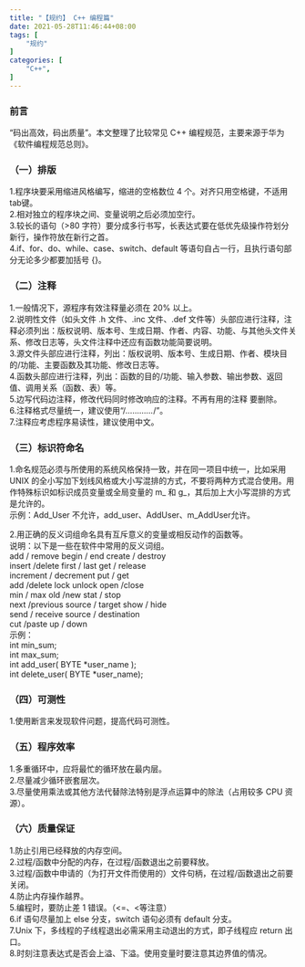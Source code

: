 ```yaml
---
title: "【规约】 C++ 编程篇"
date: 2021-05-28T11:46:44+08:00
tags: [
    "规约"
]
categories: [
    "C++",
]
---
```

### 前言

“码出高效，码出质量”。本文整理了比较常见 C++ 编程规范，主要来源于华为《软件编程规范总则》。

### （一）排版
1.程序块要采用缩进风格编写，缩进的空格数位 4 个。对齐只用空格键，不适用tab键。  
2.相对独立的程序块之间、变量说明之后必须加空行。  
3.较长的语句（>80 字符）要分成多行书写，长表达式要在低优先级操作符划分新行，操作符放在新行之首。  
4.if、for、do、while、case、switch、default 等语句自占一行，且执行语句部分无论多少都要加括号 {}。  

### （二）注释
1.一般情况下，源程序有效注释量必须在 20% 以上。  
2.说明性文件（如头文件 .h 文件、.inc 文件、.def 文件等）头部应进行注释，注释必须列出：版权说明、版本号、生成日期、作者、内容、功能、与其他头文件关系、修改日志等，头文件注释中还应有函数功能简要说明。  
3.源文件头部应进行注释，列出：版权说明、版本号、生成日期、作者、模块目的/功能、主要函数及其功能、修改日志等。  
4.函数头部应进行注释，列出：函数的目的/功能、输入参数、输出参数、返回值、调用关系（函数、表）等。  
5.边写代码边注释，修改代码同时修改响应的注释。不再有用的注释 要删除。  
6.注释格式尽量统一，建议使用“/*…………*/”。  
7.注释应考虑程序易读性，建议使用中文。

### （三）标识符命名
1.命名规范必须与所使用的系统风格保持一致，并在同一项目中统一，比如采用 UNIX 的全小写加下划线风格或大小写混排的方式，不要将两种方式混合使用。用作特殊标识如标识成员变量或全局变量的 m_ 和 g_，其后加上大小写混排的方式是允许的。  
    示例：Add_User 不允许，add_user、AddUser、m_AddUser允许。

2.用正确的反义词组命名具有互斥意义的变量或相反动作的函数等。  
    说明：以下是一些在软件中常用的反义词组。  
    add / remove    begin / end    create / destroy  
    insert /delete    first / last    get / release  
    increment / decrement    put / get  
    add /delete    lock unlock    open /close  
    min / max    old /new     stat / stop  
    next /previous    source / target    show / hide  
    send / receive    source / destination    
    cut /paste    up / down  
    示例：  
    int min_sum;  
    int max_sum;  
    int add_user( BYTE *user_name );  
    int delete_user( BYTE *user_name);  

### （四）可测性
1.使用断言来发现软件问题，提高代码可测性。

### （五）程序效率
1.多重循环中，应将最忙的循环放在最内层。  
2.尽量减少循环嵌套层次。  
3.尽量使用乘法或其他方法代替除法特别是浮点运算中的除法（占用较多 CPU 资源）。  

### （六）质量保证
1.防止引用已经释放的内存空间。  
2.过程/函数中分配的内存，在过程/函数退出之前要释放。  
3.过程/函数中申请的（为打开文件而使用的）文件句柄，在过程/函数退出之前要关闭。  
4.防止内存操作越界。  
5.编程时，要防止差 1 错误。（<=、<等注意）  
6.if 语句尽量加上 else 分支，switch 语句必须有 default 分支。  
7.Unix 下，多线程的子线程退出必需采用主动退出的方式，即子线程应 return 出口。  
8.时刻注意表达式是否会上溢、下溢。使用变量时要注意其边界值的情况。  

